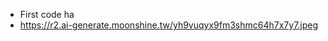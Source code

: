 - First code ha
- [
](https://r2.ai-generate.moonshine.tw/yh9vuqyx9fm3shmc64h7x7y7.jpeg)https://r2.ai-generate.moonshine.tw/yh9vuqyx9fm3shmc64h7x7y7.jpeg
